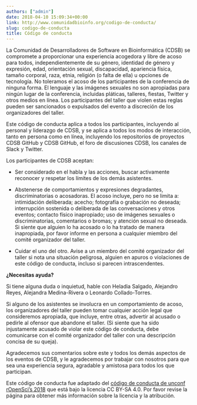 ```yaml
---
authors: ["admin"]
date: 2018-04-10 15:09:34+00:00
link: http://www.comunidadbioinfo.org/codigo-de-conducta/
slug: codigo-de-conducta
title: Código de conducta
---
```


La Comunidad de Desarrolladores de Software en Bioinformática (CDSB) se compromete a proporcionar una experiencia acogedora y libre de acoso para todos, independientemente de su género, identidad de género y expresión, edad, orientación sexual, discapacidad, apariencia física, tamaño corporal, raza, etnia, religión (o falta de ella) u opciones de tecnología. No toleramos el acoso de los participantes de la conferencia de ninguna forma. El lenguaje y las imágenes sexuales no son apropiadas para ningún lugar de la conferencia, incluidas pláticas, talleres, fiestas, Twitter y otros medios en línea. Los participantes del taller que violen estas reglas pueden ser sancionados o expulsados del evento a discreción de los organizadores del taller.

Este código de conducta aplica a todos los participantes, incluyendo al personal y liderazgo de CDSB, y se aplica a todos los modos de interacción, tanto en persona como en línea, incluyendo los repositorios de proyectos CDSB GitHub y CDSB GitHub, el foro de discusiones CDSB, los canales de Slack y Twitter.

Los participantes de CDSB aceptan:



 	
  * Ser considerado en el habla y las acciones, buscar activamente reconocer y respetar los límites de los demás asistentes.

 	
  * Abstenerse de comportamientos y expresiones degradantes, discriminatorias o acosadoras. El acoso incluye, pero no se limita a: intimidación deliberada; acecho; fotografía o grabación no deseada; interrupción sostenida o deliberada de las conversaciones y otros eventos; contacto físico inapropiado; uso de imágenes sexuales o discriminatorias, comentarios o bromas; y atención sexual no deseada. Si siente que alguien lo ha acosado o lo ha tratado de manera inapropiada, por favor informe en persona a cualquier miembro del comité organizador del taller.

 	
  * Cuidar el uno del otro. Avise a un miembro del comité organizador del taller si nota una situación peligrosa, alguien en apuros o violaciones de este código de conducta, incluso si parecen intrascendentes.


**¿Necesitas ayuda?**

Si tiene alguna duda o inquietud, hable con Heladia Salgado, Alejandro Reyes, Alejandra Medina-Rivera o Leonardo Collado-Torres.

Si alguno de los asistentes se involucra en un comportamiento de acoso, los organizadores del taller pueden tomar cualquier acción legal que consideremos apropiada, que incluye, entre otras, advertir al acusado o pedirle al ofensor que abandone el taller. (Si siente que ha sido injustamente acusado de violar este código de conducta, debe comunicarse con el comité organizador del taller con una descripción concisa de su queja).

Agradecemos sus comentarios sobre este y todos los demás aspectos de los eventos de CDSB, y le agradecemos por trabajar con nosotros para que sea una experiencia segura, agradable y amistosa para todos los que participan.

Este código de conducta fue adaptado del [código de conducta de unconf rOpenSci’s 2018](http://unconf18.ropensci.org/coc.html) que está bajo la licencia CC BY-SA 4.0. Por favor revise la página para obtener más información sobre la licencia y la atribución.
